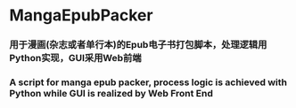 # MangaEpubPacker
### 用于漫画(杂志或者单行本)的Epub电子书打包脚本，处理逻辑用Python实现，GUI采用Web前端
### A script for manga epub packer, process logic is achieved with Python while GUI is realized by Web Front End


